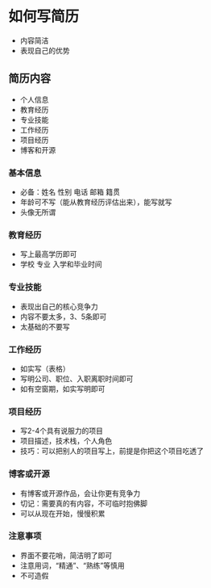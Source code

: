 # 如何写简历

* 内容简洁
* 表现自己的优势

## 简历内容

* 个人信息
* 教育经历
* 专业技能
* 工作经历
* 项目经历
* 博客和开源

### 基本信息

* 必备：姓名 性别 电话 邮箱 籍贯
* 年龄可不写（能从教育经历评估出来），能写就写
* 头像无所谓

### 教育经历

* 写上最高学历即可
* 学校 专业 入学和毕业时间

### 专业技能

* 表现出自己的核心竞争力
* 内容不要太多，3、5条即可
* 太基础的不要写

### 工作经历

* 如实写（表格）
* 写明公司、职位、入职离职时间即可
* 如有空窗期，如实写明即可

### 项目经历

* 写2-4个具有说服力的项目
* 项目描述，技术栈，个人角色
* 技巧：可以把别人的项目写上，前提是你把这个项目吃透了

### 博客或开源

* 有博客或开源作品，会让你更有竞争力
* 切记：需要真的有内容，不可临时抱佛脚
* 可以从现在开始，慢慢积累

### 注意事项

* 界面不要花哨，简洁明了即可
* 注意用词，“精通”、“熟练”等慎用
* 不可造假
